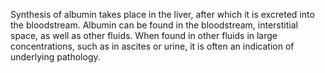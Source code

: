 Synthesis of albumin takes place in the liver, after which it is excreted into the bloodstream. Albumin can be found in the bloodstream, interstitial space, as well as other fluids. When found in other fluids in large concentrations, such as in ascites or urine, it is often an indication of underlying pathology.